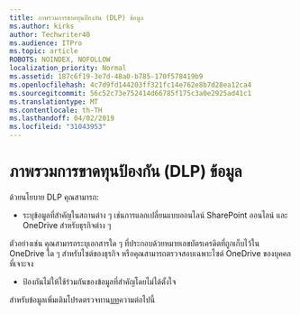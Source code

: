 ```yaml
---
title: ภาพรวมการขาดทุนป้องกัน (DLP) ข้อมูล
ms.author: kirks
author: Techwriter40
ms.audience: ITPro
ms.topic: article
ROBOTS: NOINDEX, NOFOLLOW
localization_priority: Normal
ms.assetid: 187c6f19-3e7d-48a0-b785-170f578419b9
ms.openlocfilehash: 4c7d9fd144203ff321fc14e762e8b7d28ea12ca4
ms.sourcegitcommit: 56c52c73e752414d66785f175c3a0e2925ad41c1
ms.translationtype: MT
ms.contentlocale: th-TH
ms.lasthandoff: 04/02/2019
ms.locfileid: "31043953"
---
```

# <a name="data-loss-prevention-dlp-overview"></a>ภาพรวมการขาดทุนป้องกัน (DLP) ข้อมูล

ด้วยนโยบาย DLP คุณสามารถ:

- ระบุข้อมูลที่สำคัญในสถานต่าง ๆ เช่นการแลกเปลี่ยนแบบออนไลน์ SharePoint ออนไลน์ และ OneDrive สำหรับธุรกิจต่าง ๆ


ตัวอย่างเช่น คุณสามารถระบุเอกสารใด ๆ ที่ประกอบด้วยหมายเลขบัตรเครดิตที่ถูกเก็บไว้ใน OneDrive ใด ๆ สำหรับไซต์ของธุรกิจ หรือคุณสามารถตรวจสอบเฉพาะไซต์ OneDrive ของบุคคลที่เจาะจง

- ป้องกันไม่ให้ใช้ร่วมกันของข้อมูลที่สำคัญโดยไม่ได้ตั้งใจ


สำหรับข้อมูลเพิ่มเติมโปรดตรวจทาน[บท](https://docs.microsoft.com/en-us/office365/securitycompliance/data-loss-prevention-policies)ความต่อไปนี้

